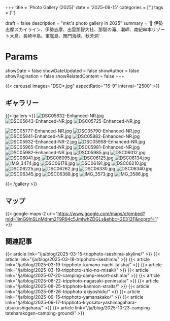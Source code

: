 +++
title = 'Photo Gallery (2025)'
date = '2025-09-15'
categories = ['']
tags = ['']

draft = false
description = "mkt's photo gallery in 2025"
summary = '📍 伊勢志摩スカイライン、伊勢志摩、出雲那智大社、那智の滝、潮岬、南紀串本リゾート大島、長崎半島、軍艦島、関門海峡、秋芳洞'

# Params
showDate = false
showDateUpdated = false
showAuthor = false
showPagination = false
showRelatedContent = false
+++


{{< carousel images="DSC*.jpg" aspectRatio="16-9" interval="2500" >}}


## ギャラリー

{{< gallery >}}
<img src="DSC05632-Enhanced-NR.jpg" alt="DSC05632-Enhanced-NR.jpg" class="grid-w33" />
<img src="DSC05643-Enhanced-NR.jpg" alt="DSC05643-Enhanced-NR.jpg" class="grid-w33" />
<img src="DSC05725-Enhanced-NR.jpg" alt="DSC05725-Enhanced-NR.jpg" class="grid-w33" />

<img src="DSC05777-Enhanced-NR.jpg" alt="DSC05777-Enhanced-NR.jpg" class="grid-w33" />
<img src="DSC05790-Enhanced-NR.jpg" alt="DSC05790-Enhanced-NR.jpg" class="grid-w33" />

<img src="DSC05841-Enhanced-NR.jpg" alt="DSC05841-Enhanced-NR.jpg" class="grid-w33" />

<img src="DSC05882-Enhanced-NR.jpg" alt="DSC05882-Enhanced-NR.jpg" class="grid-w33" />
<img src="DSC05932-Enhanced-NR-2.jpg" alt="DSC05932-Enhanced-NR-2.jpg" class="grid-w33" />

<img src="DSC05958-Enhanced-NR.jpg" alt="DSC05958-Enhanced-NR.jpg" class="grid-w33" />
<img src="DSC05965-Enhanced-NR.jpg" alt="DSC05965-Enhanced-NR.jpg" class="grid-w33" />

<img src="DSC05981-Enhanced-NR.jpg" alt="DSC05981-Enhanced-NR.jpg" class="grid-w33" />
<img src="DSC05982-Enhanced-NR.jpg" alt="DSC05982-Enhanced-NR.jpg" class="grid-w33" />

<img src="DSC05985.jpg" alt="DSC05985.jpg" class="grid-w33" />
<img src="DSC06012.jpg" alt="DSC06012.jpg" class="grid-w33" />
<img src="DSC06041.jpg" alt="DSC06041.jpg" class="grid-w33" />
<img src="DSC06095.jpg" alt="DSC06095.jpg" class="grid-w33" />

<img src="DSC06125.jpg" alt="DSC06125.jpg" class="grid-w33" />
<img src="DSC06134.jpg" alt="DSC06134.jpg" class="grid-w33" />
<img src="IMG_3474.jpg" alt="IMG_3474.jpg" class="grid-w100" />

<img src="DSC06178.jpg" alt="DSC06178.jpg" class="grid-w33" />
<img src="DSC06191.jpg" alt="DSC06191.jpg" class="grid-w33" />
<img src="DSC06210.jpg" alt="DSC06210.jpg" class="grid-w33" />

<img src="DSC06225.jpg" alt="DSC06225.jpg" class="grid-w33" />
<img src="DSC06262.jpg" alt="DSC06262.jpg" class="grid-w33" />
<img src="DSC06330.jpg" alt="DSC06330.jpg" class="grid-w33" />
<img src="DSC06340.jpg" alt="DSC06340.jpg" class="grid-w33" />
<img src="DSC06345.jpg" alt="DSC06345.jpg" class="grid-w33" />
<img src="DSC06388.jpg" alt="DSC06388.jpg" class="grid-w33" />
<img src="IMG_3573.jpg" alt="IMG_3573.jpg" class="grid-w33" />
<img src="IMG_3586.jpg" alt="IMG_3586.jpg" class="grid-w100" />

{{< /gallery >}}


## マップ

{{< google-maps-2
    url="https://www.google.com/maps/d/embed?mid=1imG9InSLnMdhm2F9R94c5JmIwhZDGLs&ehbc=2E312F&noprof=1"
    >}}


## 関連記事

{{< article link="/ja/blog/2025-03-15-tripphoto-iseshima-skyline/" >}}
{{< article link="/ja/blog/2025-03-18-tripphoto-iseshima/" >}}
{{< article link="/ja/blog/2025-03-19-tripphoto-kumano-nachi-taisha/" >}}
{{< article link="/ja/blog/2025-03-19-tripphoto-shio-no-misaki/" >}}
{{< article link="/ja/blog/2025-07-20-camping-camp-resort-oshima/" >}}
{{< article link="/ja/blog/2025-08-22-tripphoto-nagasaki-peninsula/" >}}
{{< article link="/ja/blog/2025-08-25-tripphoto-kanmon-straits/" >}}
{{< article link="/ja/blog/2025-08-26-tripphoto-akiyoshido/" >}}
{{< article link="/ja/blog/2025-09-15-tripphoto-yamanakako/" >}}
{{< article link="/ja/blog/2025-09-17-tripphoto-kiyosato-yashimagahara-utsukushigahara/" >}}
{{< article link="/ja/blog/2025-10-23-camping-tateharakogen-camping-ground/" >}}
